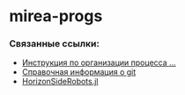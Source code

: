 # mirea-progs
### Связанные ссылки:
- [Инструкция по организации процесса ...](https://github.com/Vibof/Organizer/blob/master/workorg.md)
- [Справочная информация о git](https://github.com/Vibof/Organizer/blob/master/gitref.md)
- [HorizonSideRobots.jl](https://github.com/Vibof/HorizonSideRobots.jl)

